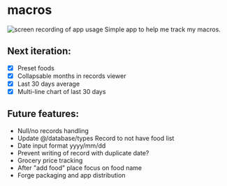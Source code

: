 # macros
![screen recording of app usage](assets/macros-v3.gif)
Simple app to help me track my macros.

## Next iteration:
- [x] Preset foods
- [x] Collapsable months in records viewer
- [x] Last 30 days average
- [x] Multi-line chart of last 30 days

## Future features:
- Null/no records handling
- Update @/database/types Record to not have food list
- Date input format yyyy/mm/dd
- Prevent writing of record with duplicate date?
- Grocery price tracking
- After "add food" place focus on food name
- Forge packaging and app distribution
